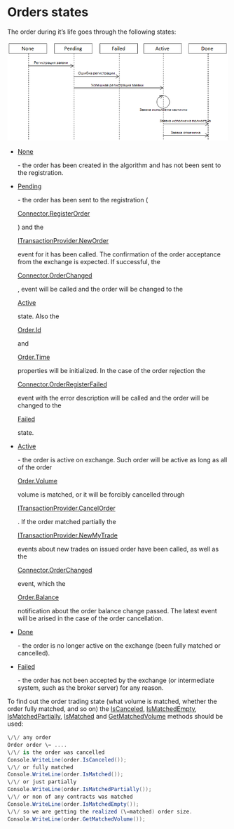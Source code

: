 # Orders states

The order during it’s life goes through the following states:

![OrderStates](../images/OrderStates.png)

- [None](../api/StockSharp.Messages.OrderStates.None.html)

   \- the order has been created in the algorithm and has not been sent to the registration. 
- [Pending](../api/StockSharp.Messages.OrderStates.Pending.html)

   \- the order has been sent to the registration (

  [Connector.RegisterOrder](../api/StockSharp.Algo.Connector.RegisterOrder.html)

  ) and the 

  [ITransactionProvider.NewOrder](../api/StockSharp.BusinessEntities.ITransactionProvider.NewOrder.html)

   event for it has been called. The confirmation of the order acceptance from the exchange is expected. If successful, the 

  [Connector.OrderChanged](../api/StockSharp.Algo.Connector.OrderChanged.html)

  , event will be called and the order will be changed to the 

  [Active](../api/StockSharp.Messages.OrderStates.Active.html)

   state. Also the 

  [Order.Id](../api/StockSharp.BusinessEntities.Order.Id.html)

   and 

  [Order.Time](../api/StockSharp.BusinessEntities.Order.Time.html)

   properties will be initialized. In the case of the order rejection the 

  [Connector.OrderRegisterFailed](../api/StockSharp.Algo.Connector.OrderRegisterFailed.html)

   event with the error description will be called and the order will be changed to the 

  [Failed](../api/StockSharp.Messages.OrderStates.Failed.html)

   state. 
- [Active](../api/StockSharp.Messages.OrderStates.Active.html)

   \- the order is active on exchange. Such order will be active as long as all of the order 

  [Order.Volume](../api/StockSharp.BusinessEntities.Order.Volume.html)

   volume is matched, or it will be forcibly cancelled through 

  [ITransactionProvider.CancelOrder](../api/StockSharp.BusinessEntities.ITransactionProvider.CancelOrder.html)

  . If the order matched partially the 

  [ITransactionProvider.NewMyTrade](../api/StockSharp.BusinessEntities.ITransactionProvider.NewMyTrade.html)

   events about new trades on issued order have been called, as well as the 

  [Connector.OrderChanged](../api/StockSharp.Algo.Connector.OrderChanged.html)

   event, which the 

  [Order.Balance](../api/StockSharp.BusinessEntities.Order.Balance.html)

   notification about the order balance change passed. The latest event will be arised in the case of the order cancellation. 
- [Done](../api/StockSharp.Messages.OrderStates.Done.html)

   \- the order is no longer active on the exchange (been fully matched or cancelled). 
- [Failed](../api/StockSharp.Messages.OrderStates.Failed.html)

   \- the order has not been accepted by the exchange (or intermediate system, such as the broker server) for any reason. 

To find out the order trading state (what volume is matched, whether the order fully matched, and so on) the [IsCanceled](../api/StockSharp.Algo.TraderHelper.IsCanceled.html), [IsMatchedEmpty](../api/StockSharp.Algo.TraderHelper.IsMatchedEmpty.html), [IsMatchedPartially](../api/StockSharp.Algo.TraderHelper.IsMatchedPartially.html), [IsMatched](../api/StockSharp.Algo.TraderHelper.IsMatched.html) and [GetMatchedVolume](../api/StockSharp.Algo.TraderHelper.GetMatchedVolume.html) methods should be used: 

```cs
\/\/ any order
Order order \= ....
\/\/ is the order was cancelled
Console.WriteLine(order.IsCanceled());
\/\/ or fully matched
Console.WriteLine(order.IsMatched());
\/\/ or just partially
Console.WriteLine(order.IsMatchedPartially());
\/\/ or non of any contracts was matched 
Console.WriteLine(order.IsMatchedEmpty());
\/\/ so we are getting the realized (\=matched) order size.
Console.WriteLine(order.GetMatchedVolume());
```
